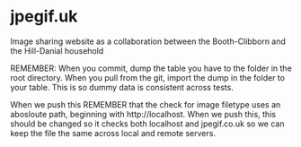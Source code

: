 # jpegif.uk
Image sharing website as a collaboration between the Booth-Clibborn and the Hill-Danial household 

REMEMBER:
When you commit, dump the table you have to the folder in the root directory.
When you pull from the git, import the dump in the folder to your table.
This is so dummy data is consistent across tests.

When we push this REMEMBER that the check for image filetype uses an abosloute path, beginning with http://localhost. When we push this, this should be changed so it checks both localhost and jpegif.co.uk so we can keep the file the same across local and remote servers.
